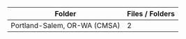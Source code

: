 | Folder                       |   Files / Folders |
|------------------------------|-------------------|
| Portland-Salem, OR-WA (CMSA) |                 2 |